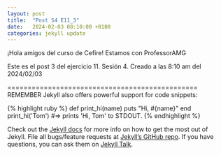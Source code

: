 ```yaml
---
layout: post
title:  "Post S4 E11_3"
date:   2024-02-03 08:10:00 +0100
categories: jekyll update
---
```

¡Hola amigos del curso de Cefire!
Estamos con ProfessorAMG

Este es el post 3 del ejercicio 11. Sesión 4.
Creado a las 8:10 am del 2024/02/03

===============================================
REMEMBER
Jekyll also offers powerful support for code snippets:

{% highlight ruby %}
def print_hi(name)
  puts "Hi, #{name}"
end
print_hi('Tom')
#=> prints 'Hi, Tom' to STDOUT.
{% endhighlight %}

Check out the [Jekyll docs][jekyll-docs] for more info on how to get the most out of Jekyll. File all bugs/feature requests at [Jekyll’s GitHub repo][jekyll-gh]. If you have questions, you can ask them on [Jekyll Talk][jekyll-talk].

[jekyll-docs]: https://jekyllrb.com/docs/home
[jekyll-gh]:   https://github.com/jekyll/jekyll
[jekyll-talk]: https://talk.jekyllrb.com/
